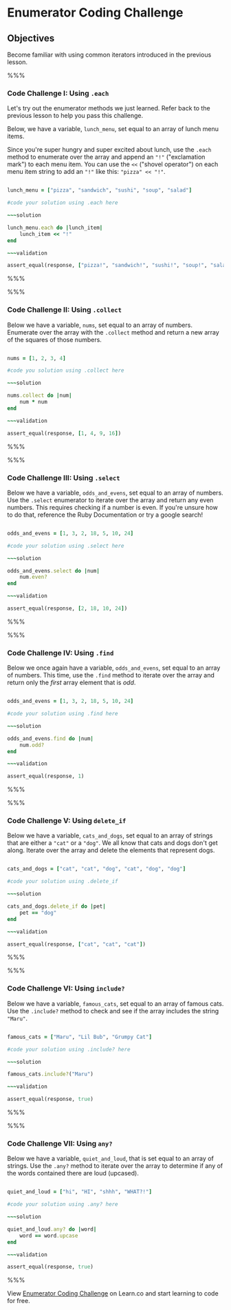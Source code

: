 # Enumerator Coding Challenge

## Objectives

Become familiar with using common iterators introduced in the previous lesson.


%%%

### Code Challenge I: Using `.each`

Let's try out the enumerator methods we just learned. Refer back to the previous lesson to help you pass this challenge. 


Below, we have a variable, `lunch_menu`, set equal to an array of lunch menu items.

Since you're super hungry and super excited about lunch, use the `.each` method to enumerate over the array and append an `"!"` ("exclamation mark") to each menu item. You can use the `<<` ("shovel operator") on each menu item string to add an `"!"` like this: `"pizza" << "!"`.

~~~ruby 

lunch_menu = ["pizza", "sandwich", "sushi", "soup", "salad"]

#code your solution using .each here

~~~solution

lunch_menu.each do |lunch_item|
	lunch_item << "!"
end

~~~validation

assert_equal(response, ["pizza!", "sandwich!", "sushi!", "soup!", "salad!"])

~~~

%%%

%%%

### Code Challenge II: Using `.collect`

Below we have a variable, `nums`, set equal to an array of numbers. Enumerate over the array with the `.collect` method and return a new array of the squares of those numbers. 

~~~ruby

nums = [1, 2, 3, 4]

#code you solution using .collect here

~~~solution 

nums.collect do |num|
	num * num
end

~~~validation

assert_equal(response, [1, 4, 9, 16])

~~~

%%%

%%%

### Code Challenge III: Using `.select`

Below we have a variable, `odds_and_evens`, set equal to an array of numbers. Use the `.select` enumerator to iterate over the array and return any even numbers. This requires checking if a number is even. If you're unsure how to do that, reference the Ruby Documentation or try a google search!

~~~ruby

odds_and_evens = [1, 3, 2, 18, 5, 10, 24]

#code your solution using .select here

~~~solution

odds_and_evens.select do |num|
	num.even?
end

~~~validation

assert_equal(response, [2, 18, 10, 24])

~~~

%%%

%%%

### Code Challenge IV: Using `.find`

Below we once again have a variable, `odds_and_evens`, set equal to an array of numbers. This time, use the `.find` method to iterate over the array and return only the *first* array element that is *odd*. 

~~~ruby

odds_and_evens = [1, 3, 2, 18, 5, 10, 24]

#code your solution using .find here

~~~solution

odds_and_evens.find do |num|
	num.odd?
end

~~~validation

assert_equal(response, 1)

~~~

%%%

%%%

### Code Challenge V: Using `delete_if`

Below we have a variable, `cats_and_dogs`, set equal to an array of strings that are either a `"cat"` or a  `"dog"`. We all know that cats and dogs don't get along. Iterate over the array and delete the elements that represent dogs. 

~~~ruby

cats_and_dogs = ["cat", "cat", "dog", "cat", "dog", "dog"]

#code your solution using .delete_if 

~~~solution

cats_and_dogs.delete_if do |pet|
	pet == "dog"
end

~~~validation

assert_equal(response, ["cat", "cat", "cat"])

~~~

%%%

%%%

### Code Challenge VI: Using `include?`

Below we have a variable, `famous_cats`, set equal to an array of famous cats. Use the `.include?` method to check and see if the array includes the string `"Maru"`. 

~~~ruby

famous_cats = ["Maru", "Lil Bub", "Grumpy Cat"]

#code your solution using .include? here

~~~solution

famous_cats.include?("Maru")

~~~validation

assert_equal(response, true)

~~~

%%%

%%%

### Code Challenge VII: Using `any?`

Below we have a variable, `quiet_and_loud`, that is set equal to an array of strings. Use the `.any?` method to iterate over the array to determine if any of the words contained there are loud (upcased). 

~~~ruby

quiet_and_loud = ["hi", "HI", "shhh", "WHAT?!"]

#code your solution using .any? here

~~~solution 

quiet_and_loud.any? do |word|
	word == word.upcase
end

~~~validation

assert_equal(response, true)

~~~

%%%


<p data-visibility='hidden'>View <a href='https://learn.co/lessons/enumerator-coding-challenge' title='Enumerator Coding Challenge'>Enumerator Coding Challenge</a> on Learn.co and start learning to code for free.</p>
